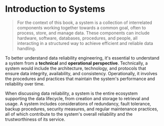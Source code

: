 # Introduction to Systems
> For the context of this book, a system is a collection of interrelated components working together towards a common goal, often to process, store, and manage data. These components can include hardware, software, databases, procedures, and people, all interacting in a structured way to achieve efficient and reliable data handling.

To better understand data reliability engineering, it's essential to understand a system from a **technical** and **operational perspective**.
Technically, a system would include the architecture, technology, and protocols that ensure data integrity, availability, and consistency.
Operationally, it involves the procedures and practices that maintain the system's performance and reliability over time.

When discussing data reliability, a system is the entire ecosystem supporting the data lifecycle, from creation and storage to retrieval and usage.
A system includes considerations of redundancy, fault tolerance, backup procedures, security measures, and regular maintenance practices, all of which contribute to the system's overall reliability and the trustworthiness of its service.
